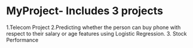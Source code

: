 # MyProject- Includes 3 projects
1.Telecom Project
2.Predicting whether the person can buy phone with respect to their salary or age features using Logistic Regression.
3. Stock Performance
